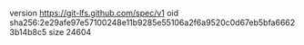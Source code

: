 version https://git-lfs.github.com/spec/v1
oid sha256:2e29afe97e57100248e11b9285e55106a2f6a9520c0d67eb5bfa66623b14b8c5
size 24604
